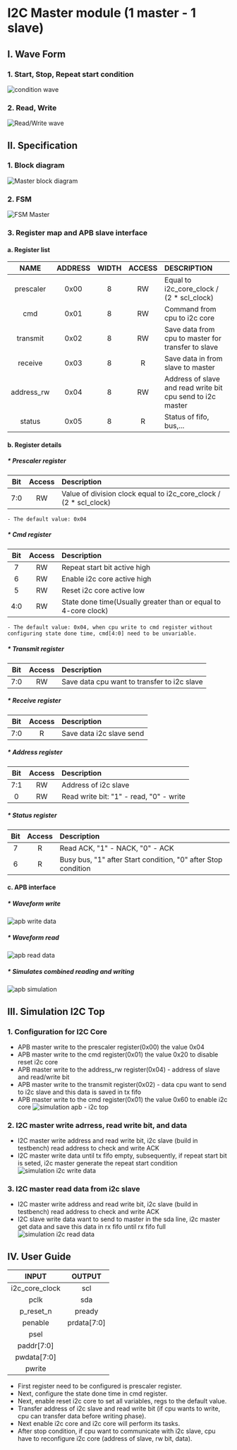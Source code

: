 # I2C Master module (1 master - 1 slave)
## I. Wave Form 
### 1. Start, Stop, Repeat start condition
![condition wave](/illustrating%20images/Spec_condition.png)
### 2. Read, Write
![Read/Write wave](/illustrating%20images/Read_write_wave.png)
## II. Specification
### 1. Block diagram
![Master block diagram](/illustrating%20images/master_block.png)
### 2. FSM
![FSM Master](/illustrating%20images/fsm_master.png)
### 3. Register map and APB slave interface
#### a. Register list
|NAME|ADDRESS|WIDTH|ACCESS|DESCRIPTION|
|:----:|:---:|:---:|:----:|:------|
|prescaler|0x00|8|RW|Equal to i2c_core_clock / (2 * scl_clock)| 
|cmd|0x01|8|RW|Command from cpu to i2c core|
|transmit|0x02|8|RW|Save data from cpu to master for transfer to slave|
|receive|0x03|8|R|Save data in from slave to master|
|address_rw|0x04|8|RW|Address of slave and read write bit cpu send to i2c master|
|status|0x05|8|R|Status of fifo, bus,...| 
#### b. Register details
##### * Prescaler register
|Bit|Access|Description|
|:-:|:----:|:---------|
|7:0|RW|Value of division clock equal to i2c_core_clock / (2 * scl_clock)|
    - The default value: 0x04
##### * Cmd register 
|Bit|Access|Description|
|:-:|:----:|:---------|
|7|RW|Repeat start bit active high|
|6|RW|Enable i2c core active high|
|5|RW|Reset i2c core active low|
|4:0|RW|State done time(Usually greater than or equal to 4-core clock) |
    - The default value: 0x04, when cpu write to cmd register without configuring state done time, cmd[4:0] need to be unvariable.
##### * Transmit register 
|Bit|Access|Description|
|:-:|:----:|:---------|
|7:0|RW|Save data cpu want to transfer to i2c slave|

##### * Receive register 
|Bit|Access|Description|
|:-:|:----:|:---------|
|7:0|R|Save data i2c slave send|

##### * Address register 
|Bit|Access|Description|
|:-:|:----:|:---------|
|7:1|RW|Address of i2c slave|
|0|RW|Read write bit: "1" - read, "0" - write|

##### * Status register 
|Bit|Access|Description|
|:-:|:----:|:---------|
|7|R|Read ACK, "1" - NACK, "0" - ACK|
|6|R|Busy bus, "1" after Start condition, "0" after Stop condition|

#### c. APB interface
##### * Waveform write
![apb write data](/illustrating%20images/apb_write.png)
##### * Waveform read
![apb read data](/illustrating%20images/apb_read.png)
##### * Simulates combined reading and writing
![apb simulation](/illustrating%20images/abp_simulation.png)

## III. Simulation I2C Top
### 1. Configuration for I2C Core
 - APB master write to the prescaler register(0x00) the value 0x04
 - APB master write to the cmd register(0x01) the value 0x20 to disable reset i2c core
 - APB master write to the address_rw register(0x04) - address of slave and read/write bit
 - APB master write to the transmit register(0x02) - data cpu want to send to i2c slave and this data is saved in tx fifo
 - APB master write to the cmd register(0x01) the value 0x60 to enable i2c core
![simulation apb - i2c top](/illustrating%20images/apb_i2c_top.png)
### 2. I2C master write adrress, read write bit, and data
 - I2C master write address and read write bit, i2c slave (build in testbench) read address to check and write ACK
 - I2C master write data until tx fifo empty, subsequently, if repeat start bit is seted, i2c master generate the repeat start condition
![simulation i2c write data](/illustrating%20images/i2c_write_data.png)
### 3. I2C master read data from i2c slave
 - I2C master write address and read write bit, i2c slave (build in testbench) read address to check and write ACK
 - I2C slave write data want to send to master in the sda line, i2c master get data and save this data in rx fifo until rx fifo full
![simulation i2c read data](/illustrating%20images/i2c_read_data.png)
## IV. User Guide
|INPUT|OUTPUT|
|:---:|:----:|
|i2c_core_clock|scl|
|pclk|sda|
|p_reset_n|pready
|penable|prdata[7:0]|
|psel|
|paddr[7:0]|
|pwdata[7:0]|
|pwrite|

 - First register need to be configured is prescaler register.
 - Next, configure the state done time in cmd register.
 - Next, enable reset i2c core to set all variables, regs to the default value.
 - Transfer address of i2c slave and read write bit (if cpu wants to write, cpu can transfer data before writing phase).
 - Next enable i2c core and i2c core will perform its tasks.
 - After stop condition, if cpu want to communicate with i2c slave, cpu have to reconfigure i2c core (address of slave, rw bit, data).
